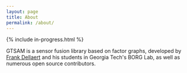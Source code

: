 ```yaml
---
layout: page
title: About
permalink: /about/
---
```


{% include in-progress.html %}

GTSAM is a sensor fusion library based on factor graphs, developed by [Frank Dellaert](https://www.dellaert.com) and his students in Georgia Tech's BORG Lab, as well as numerous open source contributors.

[borglab-organization]: https://github.com/borglab
